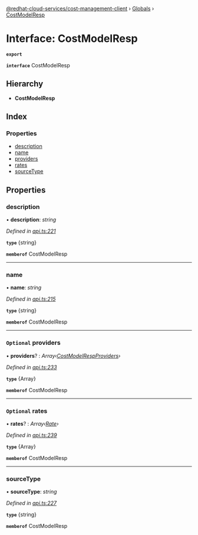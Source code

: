 [@redhat-cloud-services/cost-management-client](../README.md) › [Globals](../globals.md) › [CostModelResp](costmodelresp.md)

# Interface: CostModelResp

**`export`** 

**`interface`** CostModelResp

## Hierarchy

* **CostModelResp**

## Index

### Properties

* [description](costmodelresp.md#description)
* [name](costmodelresp.md#name)
* [providers](costmodelresp.md#optional-providers)
* [rates](costmodelresp.md#optional-rates)
* [sourceType](costmodelresp.md#sourcetype)

## Properties

###  description

• **description**: *string*

*Defined in [api.ts:221](https://github.com/RedHatInsights/javascript-clients/blob/master/packages/cost-management/api.ts#L221)*

**`type`** {string}

**`memberof`** CostModelResp

___

###  name

• **name**: *string*

*Defined in [api.ts:215](https://github.com/RedHatInsights/javascript-clients/blob/master/packages/cost-management/api.ts#L215)*

**`type`** {string}

**`memberof`** CostModelResp

___

### `Optional` providers

• **providers**? : *Array‹[CostModelRespProviders](costmodelrespproviders.md)›*

*Defined in [api.ts:233](https://github.com/RedHatInsights/javascript-clients/blob/master/packages/cost-management/api.ts#L233)*

**`type`** {Array<CostModelRespProviders>}

**`memberof`** CostModelResp

___

### `Optional` rates

• **rates**? : *Array‹[Rate](rate.md)›*

*Defined in [api.ts:239](https://github.com/RedHatInsights/javascript-clients/blob/master/packages/cost-management/api.ts#L239)*

**`type`** {Array<Rate>}

**`memberof`** CostModelResp

___

###  sourceType

• **sourceType**: *string*

*Defined in [api.ts:227](https://github.com/RedHatInsights/javascript-clients/blob/master/packages/cost-management/api.ts#L227)*

**`type`** {string}

**`memberof`** CostModelResp
